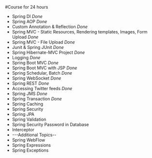 #Course for 24 hours 
* Spring DI _Done_
* Spring AOP _Done_
* Custom Annotation & Reflection _Done_
* Spring MVC - Static Resources, Rendering templates, Images, Form Upload _Done_
* Spring MVC - File Upload _Done_
* Junit & Spring JUnit _Done_ <Spring JUnit>
* Spring Hibernate-MVC Project _Done_
* Logging _Done_
* Spring Boot MVC _Done_
* Spring Boot MVC with JSP _Done_
* Spring Schedular, Batch _Done_
* Spring WebSocket _Done_
* Spring REST _Done_
* Accessing Twitter feeds _Done_
* Spring JMS  _Done_
* Spring Transaction _Done_
* Spring Caching 
* Spring Security 
* Spring JPA 
* Spring Validation 
* Spring Security Password in Database 
* Interceptor
* ---Additional Topics--
* Spring WebFlow
* Spring Expressions
* Spring Exceptions



